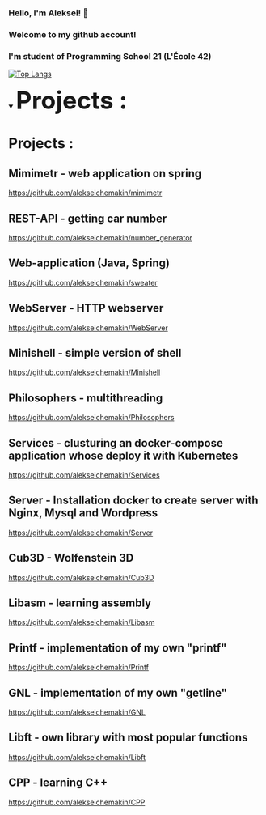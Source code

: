 ### Hello, I'm Aleksei!  👋 
### Welcome to my github account! 
### I'm student of Programming School 21 (L'École 42)

<!--
**marselaminov/marselaminov** is a ✨ _special_ ✨ repository because its `README.md` (this file) appears on your GitHub profile.

Here are some ideas to get you started:

- 🔭 I’m currently working on ...
- 🌱 I’m currently learning ...
- 👯 I’m looking to collaborate on ...
- 🤔 I’m looking for help with ...
- 💬 Ask me about ...
- 📫 How to reach me: ...
- 😄 Pronouns: ...
- ⚡ Fun fact: ...
-->

<!-- [![jaeskim's 42 stats](https://badge42.herokuapp.com/api/stats/mqueen?privacyEmail=true)](https://github.com/JaeSeoKim/badge42) -->

[![Top Langs](https://github-readme-stats.vercel.app/api/top-langs/?username=alekseichemakin&layout=compact)](https://github.com/anuraghazra/github-readme-stats)

<!-- [![Readme Card](https://github-readme-stats.vercel.app/api/pin/?username=alekseichemakin&repo=github-readme-stats)](https://github.com/anuraghazra/github-readme-stats) -->
 
____<details open><summary><font size = 100> Projects : </font></summary>____

  # Projects :
 
 ## Mimimetr - web application on spring
 https://github.com/alekseichemakin/mimimetr
 
 ## REST-API - getting car number
 https://github.com/alekseichemakin/number_generator
 
 ## Web-application (Java, Spring)
  https://github.com/alekseichemakin/sweater
 
  ## WebServer - HTTP webserver
 https://github.com/alekseichemakin/WebServer
<!--   [![jaeskim's 42Project Score](https://badge42.herokuapp.com/api/project/mqueen/minishell)](https://github.com/alekseichemakin/WebServer) -->
  
  ## Minishell - simple version of shell
 https://github.com/alekseichemakin/Minishell
<!--   [![jaeskim's 42Project Score](https://badge42.herokuapp.com/api/project/mqueen/minishell)](https://github.com/alekseichemakin/Minishell) -->
  
  ## Philosophers - multithreading
 https://github.com/alekseichemakin/Philosophers
<!--   [![jaeskim's 42Project Score](https://badge42.herokuapp.com/api/project/mqueen/Philosophers)](https://github.com/alekseichemakin/Philosophers) -->
  
  ## Services - clusturing an docker-compose application whose deploy it with Kubernetes
 https://github.com/alekseichemakin/Services
<!--   [![jaeskim's 42Project Score](https://badge42.herokuapp.com/api/project/mqueen/ft_services)](https://github.com/alekseichemakin/Services) -->
  
  ## Server - Installation docker to create server with Nginx, Mysql and Wordpress
 https://github.com/alekseichemakin/Server
<!--   [![jaeskim's 42Project Score](https://badge42.herokuapp.com/api/project/mqueen/ft_server)](https://github.com/alekseichemakin/Server) -->
  
  ## Cub3D - Wolfenstein 3D
 https://github.com/alekseichemakin/Cub3D
<!--   [![jaeskim's 42Project Score](https://badge42.herokuapp.com/api/project/mqueen/cub3d)](https://github.com/alekseichemakin/Cub3D) -->
  
  ## Libasm - learning assembly
 https://github.com/alekseichemakin/Libasm
<!--   [![jaeskim's 42Project Score](https://badge42.herokuapp.com/api/project/mqueen/libasm)](https://github.com/alekseichemakin/Libasm) -->
  
  ## Printf - implementation of my own "printf"
 https://github.com/alekseichemakin/Printf
<!--   [![jaeskim's 42Project Score](https://badge42.herokuapp.com/api/project/mqueen/ft_printf)](https://github.com/alekseichemakin/Printf) -->
  
  ## GNL - implementation of my own "getline"
 https://github.com/alekseichemakin/GNL
<!--   [![jaeskim's 42Project Score](https://badge42.herokuapp.com/api/project/mqueen/get_next_line)](https://github.com/alekseichemakin/GNL) -->
  
  ## Libft - own library with most popular functions
 https://github.com/alekseichemakin/Libft
<!--   [![jaeskim's 42Project Score](https://badge42.herokuapp.com/api/project/mqueen/Libft)](https://github.com/alekseichemakin/Libft) -->
  
  ## CPP - learning C++
  https://github.com/alekseichemakin/CPP

</details>
  

